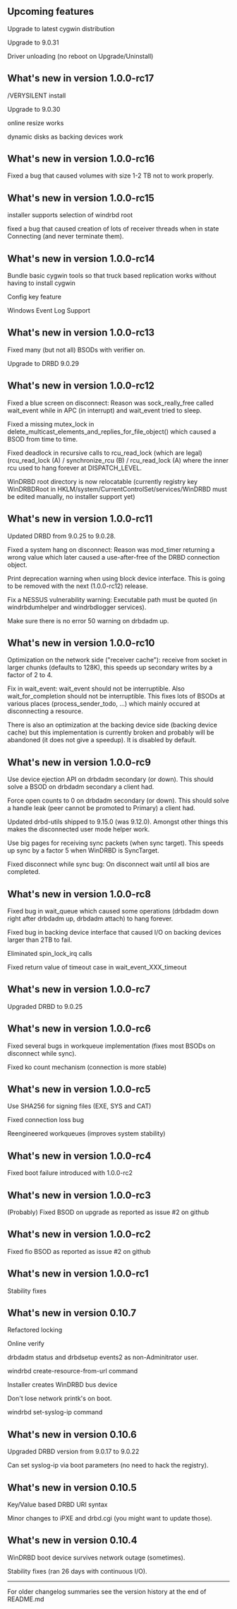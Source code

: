 Upcoming features
-----------------

Upgrade to latest cygwin distribution

Upgrade to 9.0.31

Driver unloading (no reboot on Upgrade/Uninstall)

What's new in version 1.0.0-rc17
--------------------------------

/VERYSILENT install

Upgrade to 9.0.30

online resize works

dynamic disks as backing devices work

What's new in version 1.0.0-rc16
--------------------------------

Fixed a bug that caused volumes with size 1-2 TB not to work properly.

What's new in version 1.0.0-rc15
--------------------------------

installer supports selection of windrbd root

fixed a bug that caused creation of lots of receiver threads when
in state Connecting (and never terminate them).

What's new in version 1.0.0-rc14
--------------------------------

Bundle basic cygwin tools so that truck based replication works without
having to install cygwin

Config key feature

Windows Event Log Support

What's new in version 1.0.0-rc13
--------------------------------

Fixed many (but not all) BSODs with verifier on.

Upgrade to DRBD 9.0.29

What's new in version 1.0.0-rc12
--------------------------------

Fixed a blue screen on disconnect: Reason was sock_really_free
called wait_event while in APC (in interrupt) and wait_event
tried to sleep.

Fixed a missing mutex_lock in
delete_multicast_elements_and_replies_for_file_object() which
caused a BSOD from time to time.

Fixed deadlock in recursive calls to rcu_read_lock (which are legal)
(rcu_read_lock (A) / synchronize_rcu (B) / rcu_read_lock (A)
where the inner rcu used to hang forever at DISPATCH_LEVEL.

WinDRBD root directory is now relocatable (currently registry key
WinDRBDRoot in HKLM/system/CurrentControlSet/services/WinDRBD
must be edited manually, no installer support yet)

What's new in version 1.0.0-rc11
--------------------------------

Updated DRBD from 9.0.25 to 9.0.28.

Fixed a system hang on disconnect: Reason was mod_timer returning
a wrong value which later caused a use-after-free of the DRBD
connection object.

Print deprecation warning when using block device interface.
This is going to be removed with the next (1.0.0-rc12) release.

Fix a NESSUS vulnerability warning: Executable path must
be quoted (in windrbdumhelper and windrbdlogger services).

Make sure there is no error 50 warning on drbdadm up.

What's new in version 1.0.0-rc10
--------------------------------

Optimization on the network side ("receiver cache"): receive from socket
in larger chunks (defaults to 128K), this speeds up secondary writes
by a factor of 2 to 4.

Fix in wait_event: wait_event should not be interruptible. Also
wait_for_completion should not be interruptible. This fixes lots
of BSODs at various places (process_sender_todo, ...) which mainly
occured at disconnecting a resource.

There is also an optimization at the backing device side (backing
device cache) but this implementation is currently broken and probably
will be abandoned (it does not give a speedup). It is disabled by default.

What's new in version 1.0.0-rc9
-------------------------------

Use device ejection API on drbdadm secondary (or down). This should
solve a BSOD on drbdadm secondary a client had.

Force open counts to 0 on drbdadm secondary (or down). This should
solve a handle leak (peer cannot be promoted to Primary) a client
had.

Updated drbd-utils shipped to 9.15.0 (was 9.12.0). Amongst other
things this makes the disconnected user mode helper work.

Use big pages for receiving sync packets (when sync target). This speeds
up sync by a factor 5 when WinDRBD is SyncTarget.

Fixed disconnect while sync bug: On disconnect wait until all
bios are completed.

What's new in version 1.0.0-rc8
-------------------------------

Fixed bug in wait_queue which caused some operations (drbdadm down right
after drbdadm up, drbdadm attach) to hang forever.

Fixed bug in backing device interface that caused I/O on backing devices
larger than 2TB to fail.

Eliminated spin_lock_irq calls

Fixed return value of timeout case in wait_event_XXX_timeout

What's new in version 1.0.0-rc7
-------------------------------

Upgraded DRBD to 9.0.25

What's new in version 1.0.0-rc6
-------------------------------

Fixed several bugs in workqueue implementation (fixes most BSODs
on disconnect while sync).

Fixed ko count mechanism (connection is more stable)

What's new in version 1.0.0-rc5
-------------------------------

Use SHA256 for signing files (EXE, SYS and CAT)

Fixed connection loss bug

Reengineered workqueues (improves system stability)

What's new in version 1.0.0-rc4
-------------------------------

Fixed boot failure introduced with 1.0.0-rc2

What's new in version 1.0.0-rc3
-------------------------------

(Probably) Fixed BSOD on upgrade as reported as issue #2 on github

What's new in version 1.0.0-rc2
-------------------------------

Fixed fio BSOD as reported as issue #2 on github

What's new in version 1.0.0-rc1
-------------------------------

Stability fixes

What's new in version 0.10.7
----------------------------

Refactored locking

Online verify

drbdadm status and drbdsetup events2 as non-Adminitrator user.

windrbd create-resource-from-url command

Installer creates WinDRBD bus device

Don't lose network printk's on boot.

windrbd set-syslog-ip command

What's new in version 0.10.6
----------------------------

Upgraded DRBD version from 9.0.17 to 9.0.22

Can set syslog-ip via boot parameters (no need to hack the
registry).

What's new in version 0.10.5
----------------------------

Key/Value based DRBD URI syntax

Minor changes to iPXE and drbd.cgi (you might want to
update those).

What's new in version 0.10.4
----------------------------

WinDRBD boot device survives network outage (sometimes).

Stability fixes (ran 26 days with continuous I/O).

----------------------------

For older changelog summaries see the version history 
at the end of README.md
